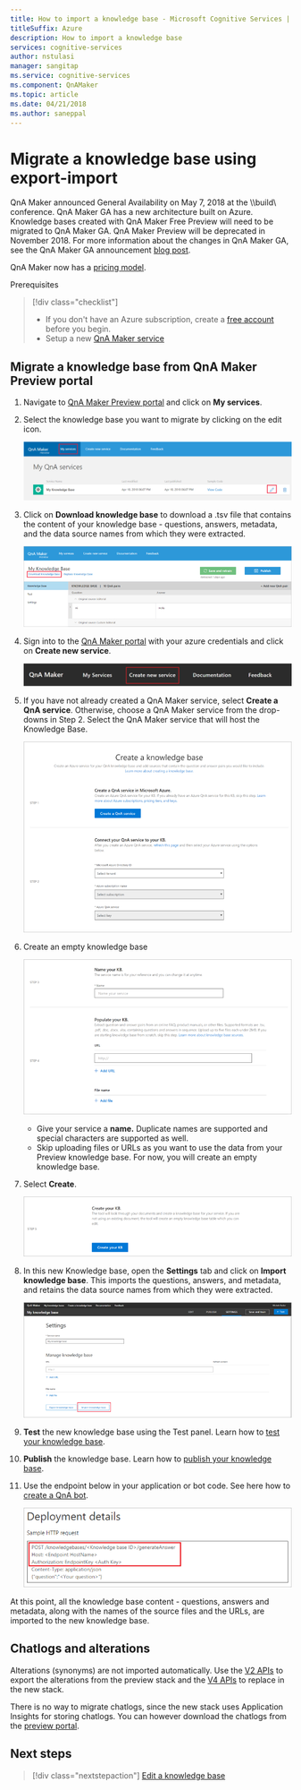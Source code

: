 ```yaml
---
title: How to import a knowledge base - Microsoft Cognitive Services | Microsoft Docs
titleSuffix: Azure
description: How to import a knowledge base
services: cognitive-services
author: nstulasi
manager: sangitap
ms.service: cognitive-services
ms.component: QnAMaker
ms.topic: article
ms.date: 04/21/2018
ms.author: saneppal
---
```

# Migrate a knowledge base using export-import
QnA Maker announced General Availability on May 7, 2018 at the \\\build\ conference. QnA Maker GA has a new architecture built on Azure. Knowledge bases created with QnA Maker Free Preview will need to be migrated to QnA Maker GA. QnA Maker Preview will be deprecated in November 2018. For more information about the changes in QnA Maker GA, see the QnA Maker GA announcement [blog post](https://aka.ms/qnamakerga-blog).

QnA Maker now has a [pricing model](https://azure.microsoft.com/en-us/pricing/details/cognitive-services/qna-maker/).

Prerequisites
> [!div class="checklist"]
> * If you don't have an Azure subscription, create a [free account](https://azure.microsoft.com/free/?WT.mc_id=A261C142F) before you begin.
> * Setup a new [QnA Maker service](../How-To/set-up-qnamaker-service-azure.md)

## Migrate a knowledge base from QnA Maker Preview portal
1. Navigate to [QnA Maker Preview portal](https://aka.ms/qnamaker-old-portal
) and click on **My services**.
2. Select the knowledge base you want to migrate by clicking on the edit icon.

    ![Edit knowledge base](../media/qnamaker-how-to-migrate-kb/preview-editkb.png)

3. Click on **Download knowledge base** to download a .tsv file that contains the content of your knowledge base - questions, answers, metadata, and the data source names from which they were extracted.

    ![Download knowledge base](../media/qnamaker-how-to-migrate-kb/preview-download.png)

4. Sign into to the [QnA Maker portal](https://qnamaker.ai) with your azure credentials and click on **Create new service**.

    ![Create KB ](../media/qnamaker-how-to-create-kb/create-new-service.png)
    
5. If you have not already created a QnA Maker service, select **Create a QnA service**. Otherwise, choose a QnA Maker service from the drop-downs in Step 2. Select the QnA Maker service that will host the Knowledge Base.

    ![Setup QnA service](../media/qnamaker-how-to-create-kb/setup-qna-resource.png)

6. Create an empty knowledge base 

    ![Set data sources](../media/qnamaker-how-to-create-kb/set-data-sources.png)

    - Give your service a **name.** Duplicate names are supported and special characters are supported as well.
    - Skip uploading files or URLs as you want to use the data from your Preview knowledge base. For now, you will create an empty knowledge base.

7. Select **Create**.

    ![Create KB](../media/qnamaker-how-to-create-kb/create-kb.png)

8. In this new Knowledge base, open the **Settings** tab and click on **Import knowledge base**. This imports the questions, answers, and metadata, and retains the data source names from which they were extracted.

   ![Import knowledge base](../media/qnamaker-how-to-migrate-kb/Import.png)

9. **Test** the new knowledge base using the Test panel. Learn how to [test your knowledge base](../How-To/test-knowledge-base.md).
10. **Publish** the knowledge base. Learn how to [publish your knowledge base](../How-To/publish-knowledge-base.md).
11. Use the endpoint below in your application or bot code. See here how to [create a QnA bot](../Tutorials/create-qna-bot.md).

    ![QnA Maker values](../media/qnamaker-tutorials-create-bot/qnamaker-settings-kbid-key.PNG)

At this point, all the knowledge base content - questions, answers and metadata, along with the names of the source files and the URLs, are imported to the new knowledge base. 

## Chatlogs and alterations
Alterations (synonyms) are not imported automatically. Use the [V2 APIs](https://aka.ms/qnamaker-v2-apis) to export the alterations from the preview stack and the [V4 APIs](https://aka.ms/qnamaker-v4-apis) to replace in the new stack.

There is no way to migrate chatlogs, since the new stack uses Application Insights for storing chatlogs. You can however download the chatlogs from the [preview portal](https://aka.ms/qnamaker-old-portal).

## Next steps

> [!div class="nextstepaction"]
> [Edit a knowledge base](../How-To/edit-knowledge-base.md)
